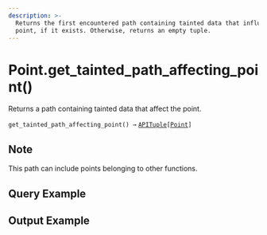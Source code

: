 ```yaml
---
description: >-
  Returns the first encountered path containing tainted data that influence the
  point, if it exists. Otherwise, returns an empty tuple.
---
```


# Point.get\_tainted\_path\_affecting\_point()

Returns a path containing tainted data that affect the point.

`get_tainted_path_affecting_point() →` [`APITuple`](../../iterables/apituple.md)`[`[`Point`](./)`]`

## Note

This path can include points belonging to other functions.

## Query Example



## Output Example

